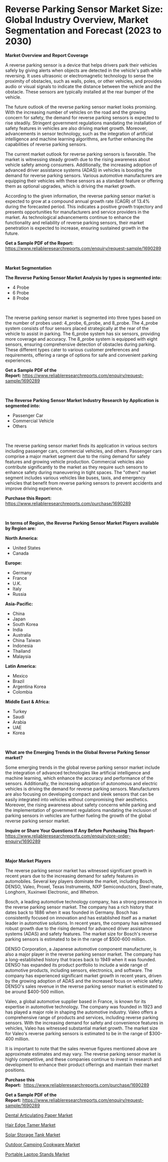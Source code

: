 <p><h1>Reverse Parking Sensor Market Size: Global Industry Overview, Market Segmentation and Forecast (2023 to 2030)</h1></p><p><strong>Market Overview and Report Coverage</strong></p>
<p><p>A reverse parking sensor is a device that helps drivers park their vehicles safely by giving alerts when objects are detected in the vehicle's path while reversing. It uses ultrasonic or electromagnetic technology to sense the proximity of obstacles, such as walls, poles, or other vehicles, and provides audio or visual signals to indicate the distance between the vehicle and the obstacle. These sensors are typically installed at the rear bumper of the vehicle.</p><p>The future outlook of the reverse parking sensor market looks promising. With the increasing number of vehicles on the road and the growing concern for safety, the demand for reverse parking sensors is expected to rise steadily. Stringent government regulations mandating the installation of safety features in vehicles are also driving market growth. Moreover, advancements in sensor technology, such as the integration of artificial intelligence and machine learning algorithms, are further enhancing the capabilities of reverse parking sensors.</p><p>The current market outlook for reverse parking sensors is favorable. The market is witnessing steady growth due to the rising awareness about vehicle safety among consumers. Additionally, the increasing adoption of advanced driver assistance systems (ADAS) in vehicles is boosting the demand for reverse parking sensors. Various automotive manufacturers are equipping their vehicles with these sensors as a standard feature or offering them as optional upgrades, which is driving the market growth.</p><p>According to the given information, the reverse parking sensor market is expected to grow at a compound annual growth rate (CAGR) of 13.4% during the forecasted period. This indicates a positive growth trajectory and presents opportunities for manufacturers and service providers in the market. As technological advancements continue to enhance the functionality and reliability of reverse parking sensors, their market penetration is expected to increase, ensuring sustained growth in the future.</p></p>
<p><strong>Get a Sample PDF of the Report:</strong> <a href="https://www.reliableresearchreports.com/enquiry/request-sample/1690289">https://www.reliableresearchreports.com/enquiry/request-sample/1690289</a></p>
<p>&nbsp;</p>
<p><strong>Market Segmentation</strong></p>
<p><strong>The Reverse Parking Sensor Market Analysis by types is segmented into:</strong></p>
<p><ul><li>4 Probe</li><li>6 Probe</li><li>8 Probe</li></ul></p>
<p>&nbsp;</p>
<p><p>The reverse parking sensor market is segmented into three types based on the number of probes used: 4_probe, 6_probe, and 8_probe. The 4_probe system consists of four sensors placed strategically at the rear of the vehicle to assist in parking. The 6_probe system has six sensors, providing more coverage and accuracy. The 8_probe system is equipped with eight sensors, ensuring comprehensive detection of obstacles during parking. These different types cater to various customer preferences and requirements, offering a range of options for safe and convenient parking experiences.</p></p>
<p><strong>Get a Sample PDF of the Report:</strong>&nbsp;<a href="https://www.reliableresearchreports.com/enquiry/request-sample/1690289">https://www.reliableresearchreports.com/enquiry/request-sample/1690289</a></p>
<p>&nbsp;</p>
<p><strong>The Reverse Parking Sensor Market Industry Research by Application is segmented into:</strong></p>
<p><ul><li>Passenger Car</li><li>Commercial Vehicle</li><li>Others</li></ul></p>
<p>&nbsp;</p>
<p><p>The reverse parking sensor market finds its application in various sectors including passenger cars, commercial vehicles, and others. Passenger cars comprise a major market segment due to the rising demand for safety features and growing vehicle production. Commercial vehicles also contribute significantly to the market as they require such sensors to enhance safety during maneuvering in tight spaces. The "others" market segment includes various vehicles like buses, taxis, and emergency vehicles that benefit from reverse parking sensors to prevent accidents and improve driving experience.</p></p>
<p><strong>Purchase this Report:</strong>&nbsp; <a href="https://www.reliableresearchreports.com/purchase/1690289">https://www.reliableresearchreports.com/purchase/1690289</a></p>
<p>&nbsp;</p>
<p><strong>In terms of Region, the Reverse Parking Sensor Market Players available by Region are:</strong></p>
<p>
    <p> <strong> North America: </strong>
        <ul>
            <li>United States</li>
            <li>Canada</li>
        </ul>
        </p> 
    <p> <strong> Europe: </strong>
        <ul>
            <li>Germany</li>
            <li>France</li>
            <li>U.K.</li>
            <li>Italy</li>
            <li>Russia</li>
        </ul>
        </p> 
    <p> <strong> Asia-Pacific: </strong>
        <ul>
            <li>China</li>
            <li>Japan</li>
            <li>South Korea</li>
            <li>India</li>
            <li>Australia</li>
            <li>China Taiwan</li>
            <li>Indonesia</li>
            <li>Thailand</li>
            <li>Malaysia</li>
        </ul>
        </p> 
    <p> <strong> Latin America: </strong>
        <ul>
            <li>Mexico</li>
            <li>Brazil</li>
            <li>Argentina Korea</li>
            <li>Colombia</li>
        </ul>
        </p> 
    <p> <strong> Middle East & Africa: </strong>
        <ul>
            <li>Turkey</li>
            <li>Saudi</li>
            <li>Arabia</li>
            <li>UAE</li>
            <li>Korea</li>
        </ul>
    </p>
    </p>
<p>&nbsp;</p>
<p><strong>What are the Emerging Trends in the Global Reverse Parking Sensor market?</strong></p>
<p><p>Some emerging trends in the global reverse parking sensor market include the integration of advanced technologies like artificial intelligence and machine learning, which enhance the accuracy and performance of the sensors. Additionally, the increasing adoption of autonomous and electric vehicles is driving the demand for reverse parking sensors. Manufacturers are also focusing on developing compact and sleek sensors that can be easily integrated into vehicles without compromising their aesthetics. Moreover, the rising awareness about safety concerns while parking and the implementation of government regulations mandating the inclusion of parking sensors in vehicles are further fueling the growth of the global reverse parking sensor market.</p></p>
<p><strong>Inquire or Share Your Questions If Any Before Purchasing This Report</strong>- <a href="https://www.reliableresearchreports.com/enquiry/pre-order-enquiry/1690289">https://www.reliableresearchreports.com/enquiry/pre-order-enquiry/1690289</a></p>
<p>&nbsp;</p>
<p><strong>Major Market Players</strong></p>
<p><p>The reverse parking sensor market has witnessed significant growth in recent years due to the increasing demand for safety features in automobiles. Several key players dominate the market, including Bosch, DENSO, Valeo, Proxel, Texas Instruments, NXP Semiconductors, Steel-mate, Longhorn, Xuxinwei Electronic, and Whetron.</p><p>Bosch, a leading automotive technology company, has a strong presence in the reverse parking sensor market. The company has a rich history that dates back to 1886 when it was founded in Germany. Bosch has consistently focused on innovation and has established itself as a market leader in automotive solutions. In recent years, the company has witnessed robust growth due to the rising demand for advanced driver assistance systems (ADAS) and safety features. The market size for Bosch's reverse parking sensors is estimated to be in the range of $500-600 million.</p><p>DENSO Corporation, a Japanese automotive component manufacturer, is also a major player in the reverse parking sensor market. The company has a long-established history that traces back to 1949 when it was founded. DENSO has expanded its product portfolio to include a wide range of automotive products, including sensors, electronics, and software. The company has experienced significant market growth in recent years, driven by the growing adoption of ADAS and the increased focus on vehicle safety. DENSO's sales revenue in the reverse parking sensor market is estimated to be around $400-500 million.</p><p>Valeo, a global automotive supplier based in France, is known for its expertise in automotive technology. The company was founded in 1923 and has played a major role in shaping the automotive industry. Valeo offers a comprehensive range of products and services, including reverse parking sensors. With the increasing demand for safety and convenience features in vehicles, Valeo has witnessed substantial market growth. The market size for Valeo's reverse parking sensors is estimated to be in the range of $300-400 million.</p><p>It is important to note that the sales revenue figures mentioned above are approximate estimates and may vary. The reverse parking sensor market is highly competitive, and these companies continue to invest in research and development to enhance their product offerings and maintain their market positions.</p></p>
<p><strong>Purchase this Report:</strong>&nbsp;&nbsp;<a href="https://www.reliableresearchreports.com/purchase/1690289">https://www.reliableresearchreports.com/purchase/1690289</a></p>
<p></p>
<p><strong>Get a Sample PDF of the Report:</strong>&nbsp;<a href="https://www.reliableresearchreports.com/enquiry/request-sample/1690289">https://www.reliableresearchreports.com/enquiry/request-sample/1690289</a></p>
<p><p><a href="https://medium.com/@vallieemard78/decoding-dental-articulating-paper-market-metrics-market-share-trends-and-growth-patterns-f4a236b6fb30">Dental Articulating Paper Market</a></p><p><a href="https://medium.com/@elzaziemann1943/hair-edge-tamer-market-size-reveals-the-best-marketing-channels-in-global-industry-4e029806372b">Hair Edge Tamer Market</a></p><p><a href="https://medium.com/@marcoshoppe2023/solar-storage-tank-market-size-and-market-trends-complete-industry-overview-2023-to-2030-6ea28c2f4ca6">Solar Storage Tank Market</a></p><p><a href="https://medium.com/@soledadroob625/outdoor-camping-cookware-market-share-evolution-and-market-growth-trends-2023-2030-38df6a7a07c2">Outdoor Camping Cookware Market</a></p><p><a href="https://medium.com/@soledadhane827/portable-laptop-stands-market-insight-market-trends-growth-forecasted-from-2023-to-2030-98673037c687">Portable Laptop Stands Market</a></p></p>